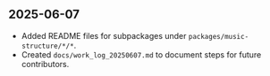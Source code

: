 ## 2025-06-07
- Added README files for subpackages under `packages/music-structure/*/*`.
- Created `docs/work_log_20250607.md` to document steps for future contributors.
